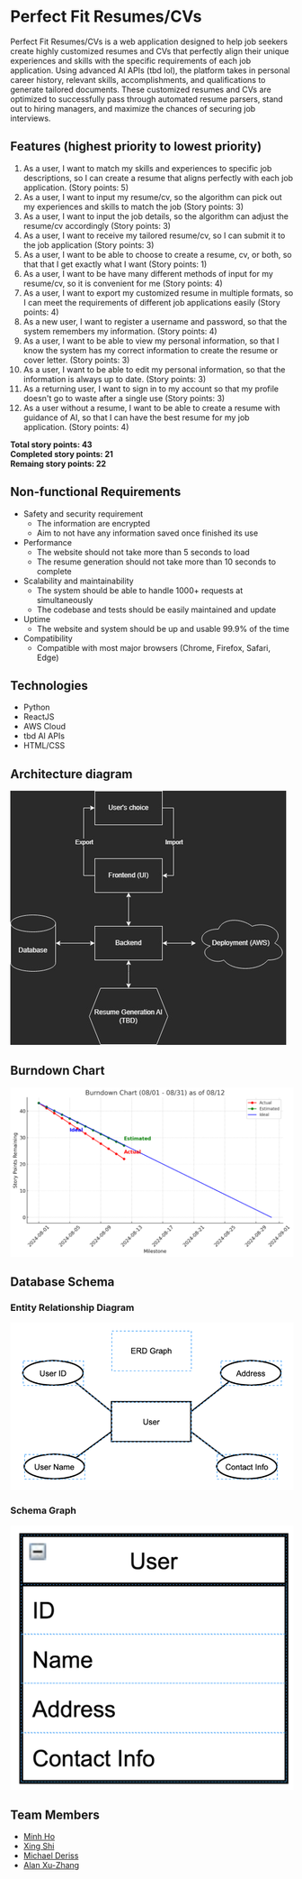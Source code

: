 # Perfect Fit Resumes/CVs
Perfect Fit Resumes/CVs is a web application designed to help job seekers create highly customized resumes and CVs that perfectly align their unique experiences and skills with the specific requirements of each job application. Using advanced AI APIs (tbd lol), the platform takes in personal career history, relevant skills, accomplishments, and qualifications to generate tailored documents. These customized resumes and CVs are optimized to successfully pass through automated resume parsers, stand out to hiring managers, and maximize the chances of securing job interviews. 

## Features (highest priority to lowest priority)
1. As a user, I want to match my skills and experiences to specific job descriptions, so I can create a resume that aligns perfectly with each job application. (Story points: 5)
2. As a user, I want to input my resume/cv, so the algorithm can pick out my experiences and skills to match the job (Story points: 3)
3. As a user, I want to input the job details, so the algorithm can adjust the resume/cv accordingly (Story points: 3)
5. As a user, I want to receive my tailored resume/cv, so I can submit it to the job application (Story points: 3)
6. As a user, I want to be able to choose to create a resume, cv, or both, so that that I get exactly what I want (Story points: 1)
7. As a user, I want to be have many different methods of input for my resume/cv, so it is convenient for me (Story points: 4)
8. As a user, I want to export my customized resume in multiple formats, so I can meet the requirements of different job applications easily (Story points: 4)
9. As a new user, I want to register a username and password, so that the system remembers my information. (Story points: 4)
10. As a user, I want to be able to view my personal information, so that I know the system has my correct information to create the resume or cover letter. (Story points: 3)
11. As a user, I want to be able to edit my personal information, so that the information is always up to date. (Story points: 3)
12. As a returning user, I want to sign in to my account so that my profile doesn't go to waste after a single use (Story points: 3)
13. As a user without a resume, I want to be able to create a resume with guidance of AI, so that I can have the best resume for my job application. (Story points: 4)

**Total story points: 43**<br>
**Completed story points: 21**<br>
**Remaing story points: 22**<br>

## Non-functional Requirements
- Safety and security requirement
    - The information are encrypted
    - Aim to not have any information saved once finished its use
- Performance
    - The website should not take more than 5 seconds to load
    - The resume generation should not take more than 10 seconds to complete
- Scalability and maintainability
    - The system should be able to handle 1000+ requests at simultaneously
    - The codebase and tests should be easily maintained and update
- Uptime
    - The website and system should be up and usable 99.9% of the time
- Compatibility
    - Compatible with most major browsers (Chrome, Firefox, Safari, Edge)

## Technologies
* Python
* ReactJS
* AWS Cloud
* tbd AI APIs
* HTML/CSS

## Architecture diagram
![Architecture Diagram](/Burndown/cs179karchitecture.jpg)

## Burndown Chart
![Architecture Diagram](/Burndown/bdc812.png)

## Database Schema
### Entity Relationship Diagram
![Architecture Diagram](/Burndown/ERD.png)
### Schema Graph
![Architecture Diagram](/Burndown/DBschema.png)

## Team Members
* [Minh Ho](https://github.com/mnvho)
* [Xing Shi](https://github.com/xing-coder)
* [Michael Deriss](https://github.com/MichaelJDeriss)
* [Alan Xu-Zhang](https://github.com/Beodrag)

